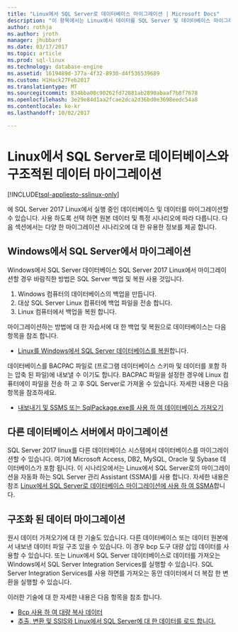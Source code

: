 ```yaml
---
title: "Linux에서 SQL Server로 데이터베이스 마이그레이션 | Microsoft Docs"
description: "이 항목에서는 Linux에서 데이터를 SQL Server 및 데이터베이스 마이그레이션에 대 한 다양 한 옵션을 설명 합니다."
author: rothja
ms.author: jroth
manager: jhubbard
ms.date: 03/17/2017
ms.topic: article
ms.prod: sql-linux
ms.technology: database-engine
ms.assetid: 1619489d-377a-4f32-8930-d4f536539689
ms.custom: H1Hack27Feb2017
ms.translationtype: MT
ms.sourcegitcommit: 834bba08c90262fd72881ab2890abaaf7b8f7678
ms.openlocfilehash: 3e29e84d1aa2fcae2dca2d36bd0e3698eedc54a8
ms.contentlocale: ko-kr
ms.lasthandoff: 10/02/2017

---
```

# <a name="migrate-databases-and-structured-data-to-sql-server-on-linux"></a>Linux에서 SQL Server로 데이터베이스와 구조적된 데이터 마이그레이션 

[!INCLUDE[tsql-appliesto-sslinux-only](../includes/tsql-appliesto-sslinux-only.md)]

에 SQL Server 2017 Linux에서 실행 중인 데이터베이스 및 데이터를 마이그레이션할 수 있습니다. 사용 하도록 선택 하면 원본 데이터 및 특정 시나리오에 따라 다릅니다. 다음 섹션에서는 다양 한 마이그레이션 시나리오에 대 한 유용한 정보를 제공 합니다.

## <a name="migrate-from-sql-server-on-windows"></a>Windows에서 SQL Server에서 마이그레이션
Windows에서 SQL Server 데이터베이스 SQL Server 2017 Linux에서 마이그레이션할 경우 바람직한 방법은 SQL Server 백업 및 복원 사용 것입니다.

1. Windows 컴퓨터의 데이터베이스의 백업을 만듭니다.
2. 대상 SQL Server Linux 컴퓨터에 백업 파일을 전송 합니다.
3. Linux 컴퓨터에서 백업을 복원 합니다. 

마이그레이션하는 방법에 대 한 자습서에 대 한 백업 및 복원으로 데이터베이스는 다음 항목을 참조 합니다.

- [Linux를 Windows에서 SQL Server 데이터베이스를 복원](sql-server-linux-migrate-restore-database.md)합니다.

데이터베이스를 BACPAC 파일로 (프로그램 데이터베이스 스키마 및 데이터를 포함 하는 압축 된 파일)에 내보낼 수 이기도 합니다. BACPAC 파일을 설정한 경우에 Linux 컴퓨터에이 파일을 전송 하 고 후 SQL Server로 가져올 수 있습니다. 자세한 내용은 다음 항목을 참조하세요.

- [내보내기 및 SSMS 또는 SqlPackage.exe를 사용 하 여 데이터베이스 가져오기](sql-server-linux-migrate-ssms.md)

## <a name="migrate-from-other-database-servers"></a>다른 데이터베이스 서버에서 마이그레이션
SQL Server 2017 linux를 다른 데이터베이스 시스템에서 데이터베이스를 마이그레이션할 수 있습니다. 여기에 Microsoft Access, DB2, MySQL, Oracle 및 Sybase 데이터베이스가 포함 됩니다. 이 시나리오에서는 Linux에서 SQL Server로의 마이그레이션을 자동화 하는 SQL Server 관리 Assistant (SSMA)를 사용 합니다. 자세한 내용은 참조 [Linux에서 SQL Server로 데이터베이스 마이그레이션에 사용 하 여 SSMA](sql-server-linux-migrate-ssma.md)합니다.  

## <a name="migrate-structured-data"></a>구조화 된 데이터 마이그레이션
원시 데이터 가져오기에 대 한 기술도 있습니다. 다른 데이터베이스 또는 데이터 원본에서 내보낸 데이터 파일 구조 있을 수 있습니다. 이 경우 bcp 도구 대량 삽입 데이터를 사용할 수 있습니다. 또는 Linux에서 SQL Server 데이터베이스로 데이터를 가져오는 Windows에서 SQL Server Integration Services를 실행할 수 있습니다. SQL Server Integration Services를 사용 하면를 가져오는 동안 데이터에서 더 복잡 한 변환을 실행할 수 있습니다. 

이러한 기술에 대 한 자세한 내용은 다음 항목을 참조 합니다.

- [Bcp 사용 하 여 대량 복사 데이터](sql-server-linux-migrate-bcp.md)
- [추출, 변환 및 SSIS와 Linux에서 SQL Server에 대 한 데이터를 로드 합니다.](sql-server-linux-migrate-ssis.md) 

